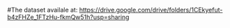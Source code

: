 #The dataset availale at: https://drive.google.com/drive/folders/1CEkyefut-b4zFHZe_1FTzHu-fkmQw51h?usp=sharing
